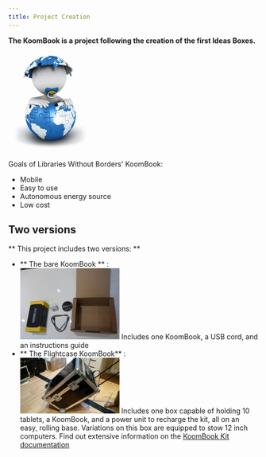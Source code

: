 ```yaml
---
title: Project Creation
---
```


**The KoomBook is a project following the creation of the first Ideas Boxes.**

![](baby.png)

Goals of Libraries Without Borders' KoomBook:
* Mobile
* Easy to use 
* Autonomous energy source 
* Low cost 

## Two versions
** This project includes two versions: **  
 - ** The bare KoomBook ** :  
    ![](koombook_nu.jpg)
    Includes one KoomBook, a USB cord, and an instructions guide  
 - ** The Flightcase KoomBook** :  
    ![](flightcase.jpg)
    Includes one box capable of holding 10 tablets, a KoomBook, and a power unit to recharge the kit, all on an easy, rolling base. Variations on this box are equipped to stow 12 inch computers. Find out extensive information on the [KoomBook Kit documentation](http://koombook-kit.doc.bibliosansfrontieres.org/)